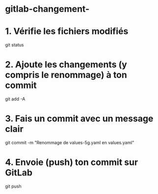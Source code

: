 # gitlab-changement-

# 1. Vérifie les fichiers modifiés
git status

# 2. Ajoute les changements (y compris le renommage) à ton commit
git add -A

# 3. Fais un commit avec un message clair
git commit -m "Renommage de values-5g.yaml en values.yaml"

# 4. Envoie (push) ton commit sur GitLab
git push
